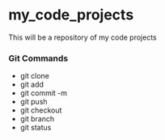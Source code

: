 # my_code_projects
This will be a repository of my code projects


### Git Commands
* git clone
* git add
* git commit -m
* git push
* git checkout 
* git branch
* git status